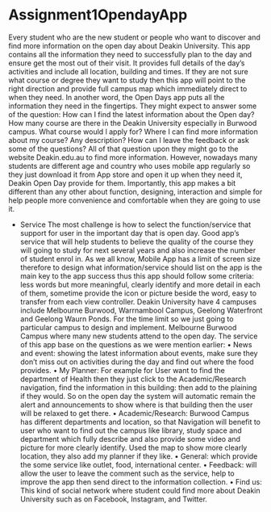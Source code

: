 # Assignment1OpendayApp


 Every student who are the new student or people who want to discover and find more information on the open day about Deakin University. This app contains all the information they need to successfully plan to the day and ensure get the most out of their visit. It provides full details of the day’s activities and include all location, building and times. If they are not sure what course or degree they want to study then this app will point to the right direction and provide full campus map which immediately direct to when they need. In another word, the Open Days app puts all the information they need in the fingertips.
They might expect to answer some of the question: 
How can I find the latest information about the Open day?
How many course are there in the Deakin University especially in Burwood campus.
What course would l apply for? Where I can find more information about my course? Any description? 
How can I leave the feedback or ask some of the questions?
All of that question upon they might go to the website Deakin.edu.au to find more information. However, nowadays many students are different age and country who uses mobile app regularly so they just download it from App store and open it up when they need it, Deakin Open Day provide for them. Importantly, this app makes a bit different than any other about function, designing, interaction and simple for help people more convenience and comfortable when they are going to use it.
+ Service 
The most challenge is how to select the function/service that support for user in the important day that is open day. Good app’s service that will help students to believe the quality of the course they will going to study for next several years and also increase the number of student enrol in. As we all know, Mobile App has a limit of screen size therefore to design what information/service should list on the app is the main key to the app success thus this app should follow some criteria: less words but more meaningful, clearly identify and more detail in each of them, sometime provide the icon or picture beside the word, easy to transfer from each view controller. 
Deakin University have 4 campuses include Melbourne Burwood, Warrnambool Campus, Geelong Waterfront and Geelong Waurn Ponds. For the time limit so we just going to particular campus to design and implement. Melbourne Burwood Campus where many new students attend to the open day.
The service of this app base on the questions as we were mention earlier:
•	News and event: showing the latest information about events, make sure they don’t miss out on activities during the day and find out where the food provides.
•	My Planner: For example for User want to find the department of Health then they just click to the Academic/Research navigation, find the information in this building:  then add to the plaining if they would. So on the open day the system will automatic remain the alert and announcements to show where is that building then the user will be relaxed to get there. 
•	Academic/Research: Burwood Campus has different departments and location, so that Navigation will benefit to user who want to find out the campus like library, study space and department which fully describe and also provide some video and picture for more clearly identify. Used the map to show more clearly location, they also add my planner if they like.
•	General: which provide the some service like outlet, food, international center.
•	Feedback: will allow the user to leave the comment such as the service, help to improve the app then send direct to the information collection.
•	Find us: This kind of social network where student could find more about Deakin University such as on Facebook, Instagram, and Twitter.
